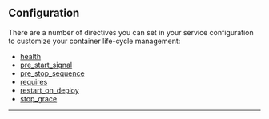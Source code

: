 <!-- usedin: [ _legacy_docker/stack-management] - post: -->


## Configuration

There are a number of directives you can set in your service configuration to customize your container life-cycle management:

- [health](#health)
- [pre_start_signal](#pre_start)
- [pre_stop_sequence](#pre_stop)
- [requires](#requires)
- [restart_on_deploy](#restart)
- [stop_grace](#stop_grace)

* * *

